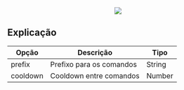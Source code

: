 <div align="center">
  <img src="https://cdn.discordapp.com/attachments/623517968135094307/635586988237520916/Screenshot_1s.png"><br>
</div>

## Explicação
| Opção        | Descrição                        | Tipo     |
| ------------ | -------------------------------- | -------- |
| prefix       | Prefixo para os comandos         | String   |
| cooldown     | Cooldown entre comandos          | Number   |
